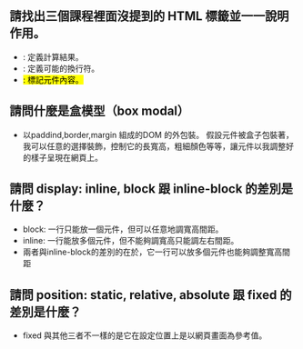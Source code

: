 ## 請找出三個課程裡面沒提到的 HTML 標籤並一一說明作用。
- <output>: 定義計算結果。
- <wbr>: 定義可能的換行符。 
- <mark>: 標記元件內容。

## 請問什麼是盒模型（box modal）
- 以paddind,border,margin 組成的DOM 的外包裝。
假設元件被盒子包裝著，我可以任意的選擇裝飾，控制它的長寬高，粗細顏色等等，讓元件以我調整好的樣子呈現在網頁上。

## 請問 display: inline, block 跟 inline-block 的差別是什麼？
- block: 一行只能放一個元件，但可以任意地調寬高間距。
- inline: 一行能放多個元件，但不能夠調寬高只能調左右間距。
- 兩者與inline-block的差別的在於，它一行可以放多個元件也能夠調整寬高間距

## 請問 position: static, relative, absolute 跟 fixed 的差別是什麼？
- fixed 與其他三者不一樣的是它在設定位置上是以網頁畫面為參考值。
